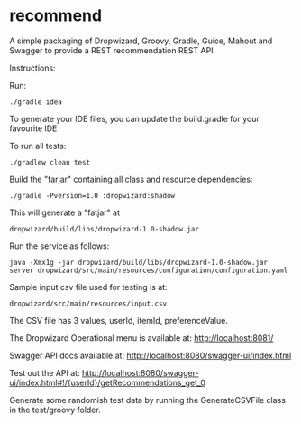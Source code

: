 recommend
=========

A simple packaging of Dropwizard, Groovy, Gradle, Guice, Mahout and Swagger to provide a REST recommendation REST API

Instructions:

Run:
```
./gradle idea
```

To generate your IDE files, you can update the build.gradle for your favourite IDE

To run all tests:
```
./gradlew clean test
```

Build the "farjar" containing all class and resource dependencies:
```
./gradle -Pversion=1.0 :dropwizard:shadow
```

This will generate a "fatjar" at
```
dropwizard/build/libs/dropwizard-1.0-shadow.jar
```

Run the service as follows:
```
java -Xmx1g -jar dropwizard/build/libs/dropwizard-1.0-shadow.jar server dropwizard/src/main/resources/configuration/configuration.yaml
```

Sample input csv file used for testing is at:
```
dropwizard/src/main/resources/input.csv
```

The CSV file has 3 values, userId, itemId, preferenceValue.

The Dropwizard Operational menu is available at:
[http://localhost:8081/](http://localhost:8081/)

Swagger API docs available at:
[http://localhost:8080/swagger-ui/index.html](http://localhost:8080/swagger-ui/index.html)

Test out the API at:
[http://localhost:8080/swagger-ui/index.html#!/{userId}/getRecommendations_get_0](http://localhost:8080/swagger-ui/index.html#!/{userId}/getRecommendations_get_0)

Generate some randomish test data by running the GenerateCSVFile class in the test/groovy folder.

